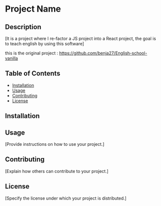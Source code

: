 # Project Name

## Description

[It is a project where I re-factor a JS project into a React project, the goal is to teach english by using this software]

this is the original project : https://github.com/benja27/English-school-vanilla

## Table of Contents

- [Installation](#installation)
- [Usage](#usage)
- [Contributing](#contributing)
- [License](#license)

## Installation



## Usage

[Provide instructions on how to use your project.]

## Contributing

[Explain how others can contribute to your project.]

## License

[Specify the license under which your project is distributed.]
